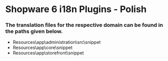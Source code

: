 # Shopware 6 i18n Plugins - Polish

### The translation files for the respective domain can be found in the paths given below.

 - Resources\app\administration\src\snippet
 - Resources\app\core\snippet
 - Resources\app\storefront\snippet
